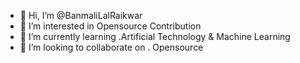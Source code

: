 - 👋 Hi, I’m @BanmaliLalRaikwar
- 👀 I’m interested in Opensource Contribution
- 🌱 I’m currently learning .Artificial Technology & Machine Learning
- 💞️ I’m looking to collaborate on . Opensource

<!---
BanmaliLalRaikwar/BanmaliLalRaikwar is a ✨ special ✨ repository because its `README.md` (this file) appears on your GitHub profile.
You can click the Preview link to take a look at your changes.
--->
